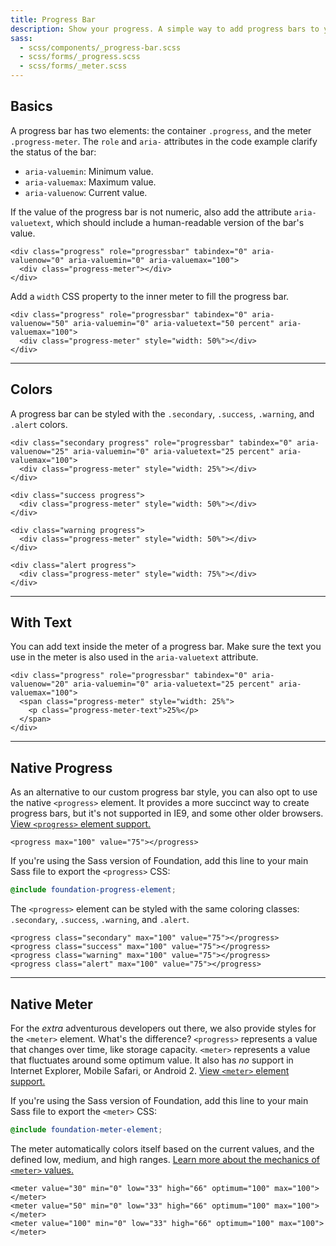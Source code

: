 ```yaml
---
title: Progress Bar
description: Show your progress. A simple way to add progress bars to your layouts. You only need two HTML elements to make them and they're easy to customize.
sass:
  - scss/components/_progress-bar.scss
  - scss/forms/_progress.scss
  - scss/forms/_meter.scss
---
```


## Basics

A progress bar has two elements: the container `.progress`, and the meter `.progress-meter`. The `role` and `aria-` attributes in the code example clarify the status of the bar:

- `aria-valuemin`: Minimum value.
- `aria-valuemax`: Maximum value.
- `aria-valuenow`: Current value.

If the value of the progress bar is not numeric, also add the attribute `aria-valuetext`, which should include a human-readable version of the bar's value.

```html_example
<div class="progress" role="progressbar" tabindex="0" aria-valuenow="0" aria-valuemin="0" aria-valuemax="100">
  <div class="progress-meter"></div>
</div>
```

Add a `width` CSS property to the inner meter to fill the progress bar.

```html_example
<div class="progress" role="progressbar" tabindex="0" aria-valuenow="50" aria-valuemin="0" aria-valuetext="50 percent" aria-valuemax="100">
  <div class="progress-meter" style="width: 50%"></div>
</div>
```

---

## Colors

A progress bar can be styled with the `.secondary`, `.success`, `.warning`, and `.alert` colors.

```html_example
<div class="secondary progress" role="progressbar" tabindex="0" aria-valuenow="25" aria-valuemin="0" aria-valuetext="25 percent" aria-valuemax="100">
  <div class="progress-meter" style="width: 25%"></div>
</div>

<div class="success progress">
  <div class="progress-meter" style="width: 50%"></div>
</div>

<div class="warning progress">
  <div class="progress-meter" style="width: 50%"></div>
</div>

<div class="alert progress">
  <div class="progress-meter" style="width: 75%"></div>
</div>
```

---

## With Text

You can add text inside the meter of a progress bar. Make sure the text you use in the meter is also used in the `aria-valuetext` attribute.

```html_example
<div class="progress" role="progressbar" tabindex="0" aria-valuenow="20" aria-valuemin="0" aria-valuetext="25 percent" aria-valuemax="100">
  <span class="progress-meter" style="width: 25%">
    <p class="progress-meter-text">25%</p>
  </span>
</div>
```

---

## Native Progress

As an alternative to our custom progress bar style, you can also opt to use the native `<progress>` element. It provides a more succinct way to create progress bars, but it's not supported in IE9, and some other older browsers. [View `<progress>` element support.](http://caniuse.com/#feat=progress)

```html_example
<progress max="100" value="75"></progress>
```

If you're using the Sass version of Foundation, add this line to your main Sass file to export the `<progress>` CSS:

```scss
@include foundation-progress-element;
```

The `<progress>` element can be styled with the same coloring classes: `.secondary`, `.success`, `.warning`, and `.alert`.

```html_example
<progress class="secondary" max="100" value="75"></progress>
<progress class="success" max="100" value="75"></progress>
<progress class="warning" max="100" value="75"></progress>
<progress class="alert" max="100" value="75"></progress>
```

---

## Native Meter

For the *extra* adventurous developers out there, we also provide styles for the `<meter>` element. What's the difference? `<progress>` represents a value that changes over time, like storage capacity. `<meter>` represents a value that fluctuates around some optimum value. It also has *no* support in Internet Explorer, Mobile Safari, or Android 2. [View `<meter>` element support.](http://caniuse.com/#search=meter)

If you're using the Sass version of Foundation, add this line to your main Sass file to export the `<meter>` CSS:

```scss
@include foundation-meter-element;
```

The meter automatically colors itself based on the current values, and the defined low, medium, and high ranges. [Learn more about the mechanics of `<meter>` values.](https://developer.mozilla.org/en-US/docs/Web/Guide/HTML/Forms/The_native_form_widgets#Meters_and_progress_bars)

```html_example
<meter value="30" min="0" low="33" high="66" optimum="100" max="100"></meter>
<meter value="50" min="0" low="33" high="66" optimum="100" max="100"></meter>
<meter value="100" min="0" low="33" high="66" optimum="100" max="100"></meter>
```
